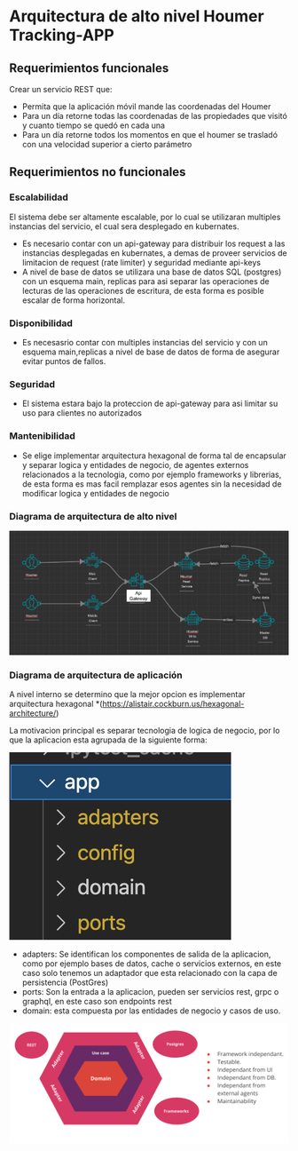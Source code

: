 # Arquitectura de alto nivel Houmer Tracking-APP

## Requerimientos funcionales

Crear un servicio REST que:

- Permita que la aplicación móvil mande las coordenadas del Houmer
- Para un día retorne todas las coordenadas de las propiedades que visitó y cuanto tiempo se quedó en cada una
- Para un día retorne todos los momentos en que el houmer se trasladó con una velocidad superior a cierto parámetro

## Requerimientos no funcionales

### Escalabilidad

El sistema debe ser altamente escalable, por lo cual se utilizaran multiples instancias del servicio, el cual sera desplegado en kubernates.

- Es necesario contar con un api-gateway para distribuir los request a las instancias desplegadas en kubernates, a demas de proveer servicios de limitacion de request (rate limiter) y seguridad mediante api-keys
- A nivel de base de datos se utilizara una base de datos SQL (postgres) con un esquema main, replicas para asi separar las operaciones de lecturas de las operaciones de escritura, de esta forma es posible escalar de forma horizontal.

### Disponibilidad

- Es necesasrio contar con multiples instancias del servicio y con un esquema main,replicas a nivel de base de datos de forma de asegurar evitar puntos de fallos.

### Seguridad

- El sistema estara bajo la proteccion de api-gateway para asi limitar su uso para clientes no autorizados

### Mantenibilidad

- Se elige implementar arquitectura hexagonal de forma tal de encapsular y separar logica y entidades de negocio, de agentes externos relacionados a la tecnologia, como por ejemplo frameworks y librerias, de esta forma es mas facil remplazar esos agentes sin la necesidad de modificar logica y entidades de negocio

### Diagrama de arquitectura de alto nivel

![](high_level_architecture.png)

### Diagrama de arquitectura de aplicación

A nivel interno se determino que la mejor opcion es implementar arquitectura hexagonal \*(https://alistair.cockburn.us/hexagonal-architecture/)

La motivacion principal es separar tecnologia de logica de negocio, por lo que la aplicacion esta agrupada de la siguiente forma:

![](proyect-structure.png)

- adapters: Se identifican los componentes de salida de la aplicacion, como por ejemplo bases de datos, cache o servicios externos, en este caso solo tenemos un adaptador que esta relacionado con la capa de persistencia (PostGres)
- ports: Son la entrada a la aplicacion, pueden ser servicios rest, grpc o graphql, en este caso son endpoints rest
- domain: esta compuesta por las entidades de negocio y casos de uso.

![](hexagonal.png)
